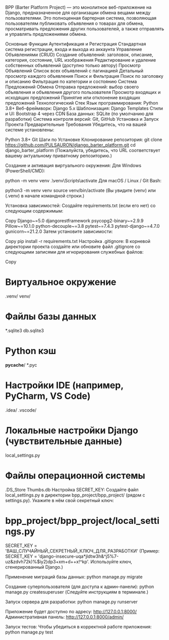 BPP (Barter Platform Project) — это монолитное веб-приложение на Django, предназначенное для организации обмена вещами между пользователями. Это полноценная бартерная система, позволяющая пользователям публиковать объявления о товарах для обмена, просматривать предложения других пользователей, а также отправлять и управлять предложениями обмена.

Основные Функции
Аутентификация и Регистрация
Стандартная система регистрации, входа и выхода из аккаунта
Управление Объявлениями (CRUD)
Создание объявлений: заголовок, описание, категория, состояние, URL изображения
Редактирование и удаление собственных объявлений (доступно только автору)
Просмотр Объявлений
Список всех объявлений с пагинацией
Детальный просмотр каждого объявления
Поиск и Фильтрация
Поиск по заголовку и описанию
Фильтрация по категории и состоянию
Система Предложений Обмена
Отправка предложений: выбор своего объявления и объявления другого пользователя
Просмотр входящих и исходящих предложений
Принятие или отклонение входящих предложений
Технологический Стек
Язык программирования: Python 3.8+
Веб-фреймворк: Django 5.x
Шаблонизация: Django Templates
Стили и UI: Bootstrap 4 через CDN
База данных: SQLite (по умолчанию для разработки)
Система контроля версий: Git, GitHub
Установка и Запуск Проекта
Предварительные Требования
Убедитесь, что на вашей системе установлены:

Python 3.8+
Git
Шаги по Установке
Клонирование репозитория:
git clone https://github.com/PULSAURON/django_barter_platform.git
cd django_barter_platform
(Пожалуйста, убедитесь, что URL соответствует вашему актуальному приватному репозиторию.)

Создание и активация виртуального окружения:
Для Windows (PowerShell/CMD):

python -m venv venv
.\venv\Scripts\activate
Для macOS / Linux / Git Bash:

python3 -m venv venv
source venv/bin/activate
(Вы увидите (venv) или (.venv) в начале командной строки.)

Установка зависимостей:
Создайте requirements.txt (если его нет) со следующим содержимым:

Copy
Django~=5.0
djangorestframework
psycopg2-binary~=2.9.9
Pillow~=10.1.0
python-decouple~=3.8
pytest~=7.4.3
pytest-django~=4.7.0
gunicorn~=21.2.0
Затем установите зависимости:

Copy
pip install -r requirements.txt
Настройка .gitignore:
В корневой директории проекта создайте или обновите файл .gitignore со следующими записями для игнорирования служебных файлов:

Copy
# Виртуальное окружение
.venv/
venv/

# Файлы базы данных
*.sqlite3
db.sqlite3

# Python кэш
__pycache__/
*.pyc

# Настройки IDE (например, PyCharm, VS Code)
.idea/
.vscode/

# Локальные настройки Django (чувствительные данные)
local_settings.py

# Файлы операционной системы
.DS_Store
Thumbs.db
Настройка SECRET_KEY:
Создайте файл local_settings.py в директории bpp_project/bpp_project/ (рядом с settings.py). Укажите в нём свой секретный ключ:

# bpp_project/bpp_project/local_settings.py
SECRET_KEY = 'ВАШ_СЛУЧАЙНЫЙ_СЕКРЕТНЫЙ_КЛЮЧ_ДЛЯ_РАЗРАБОТКИ'
(Пример: SECRET_KEY = 'django-insecure-uqa*jldtw3h&^j5%7-uz&zdvh72k)%$iy2)dp3+xm+d++x!^kp'. Используйте ключ, сгенерированный Django.)

Применение миграций базы данных:
python manage.py migrate

Создание суперпользователя (для доступа к админ-панели):
python manage.py createsuperuser
(Следуйте инструкциям в терминале.)

Запуск сервера для разработки:
python manage.py runserver

Приложение будет доступно по адресу: http://127.0.0.1:8000/
Административная панель: http://127.0.0.1:8000/admin/

Запуск тестов:
Чтобы убедиться в корректной работе приложения:
python manage.py test
